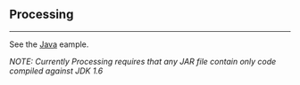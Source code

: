 ## Processing
***

See the [Java](../java) eample.

*NOTE: Currently Processing requires that any JAR file contain only code compiled against JDK 1.6*